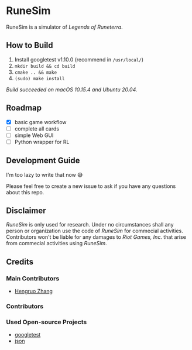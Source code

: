 # RuneSim

RuneSim is a simulator of *Legends of Runeterra*.

## How to Build
1. Install googletest v1.10.0 (recommend in `/usr/local/`)
2. `mkdir build && cd build`
3. `cmake .. && make`
4. `(sudo) make install`

*Build succeeded on macOS 10.15.4 and Ubuntu 20.04.*

## Roadmap
- [x] basic game workflow 
- [ ] complete all cards
- [ ] simple Web GUI
- [ ] Python wrapper for RL

## Development Guide
I'm too lazy to write that now 😅

Please feel free to create a new issue to ask 
if you have any questions about this repo.

## Disclaimer
*RuneSim* is only used for research. Under no circumstances shall 
any person or organization use the code of *RuneSim* for commecial 
activities. Contributors won't be liable for any damages to 
*Riot Games, Inc.* that arise from commecial activities using *RuneSim*.

## Credits
### Main Contributors
- [Hengruo Zhang](https://github.com/hengruo)

### Contributors

### Used Open-source Projects
- [googletest](https://github.com/google/googletest)
- [json](https://github.com/nlohmann/json)
